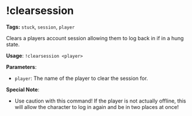 # !clearsession

**Tags:** `stuck`, `session`, `player`

Clears a players account session allowing them to log back in if in a hung state.

**Usage**: `!clearsession <player>`

**Parameters**:
- `player`: The name of the player to clear the session for.

**Special Note**:
- Use caution with this command! If the player is not actually offline, this will allow the character to log in again and be in two places at once!

